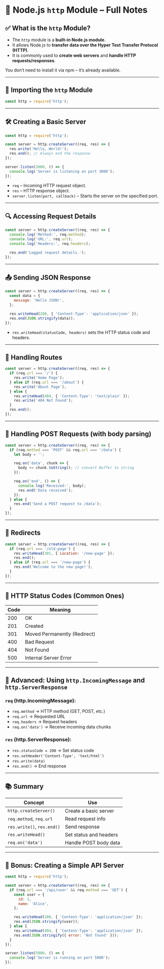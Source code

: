 # 📘 Node.js `http` Module – Full Notes

## ✅ What is the `http` Module?

- The `http` module is a **built-in Node.js module**.
- It allows Node.js to **transfer data over the Hyper Text Transfer Protocol (HTTP)**.
- It is commonly used to **create web servers** and **handle HTTP requests/responses**.

You don’t need to install it via npm – it’s already available.

---

## 🔰 Importing the `http` Module

```js
const http = require('http');
```

---

## 🛠️ Creating a Basic Server

```js
const http = require('http');

const server = http.createServer((req, res) => {
  res.write('Hello, World!');
  res.end(); // Always end the response
});

server.listen(3000, () => {
  console.log('Server is listening on port 3000');
});
```

- `req` – Incoming HTTP request object.
- `res` – HTTP response object.
- `server.listen(port, callback)` – Starts the server on the specified port.

---

## 🔍 Accessing Request Details

```js
const server = http.createServer((req, res) => {
  console.log('Method:', req.method);
  console.log('URL:', req.url);
  console.log('Headers:', req.headers);

  res.end('Logged request details.');
});
```

---

## 📤 Sending JSON Response

```js
const server = http.createServer((req, res) => {
  const data = {
    message: 'Hello JSON!',
  };

  res.writeHead(200, { 'Content-Type': 'application/json' });
  res.end(JSON.stringify(data));
});
```

- `res.writeHead(statusCode, headers)` sets the HTTP status code and headers.

---

## 🧠 Handling Routes

```js
const server = http.createServer((req, res) => {
  if (req.url === '/') {
    res.write('Home Page');
  } else if (req.url === '/about') {
    res.write('About Page');
  } else {
    res.writeHead(404, { 'Content-Type': 'text/plain' });
    res.write('404 Not Found');
  }
  res.end();
});
```

---

## 📝 Handling POST Requests (with body parsing)

```js
const server = http.createServer((req, res) => {
  if (req.method === 'POST' && req.url === '/data') {
    let body = '';

    req.on('data', chunk => {
      body += chunk.toString(); // convert Buffer to string
    });

    req.on('end', () => {
      console.log('Received:', body);
      res.end('Data received');
    });
  } else {
    res.end('Send a POST request to /data');
  }
});
```

---

## 🔁 Redirects

```js
const server = http.createServer((req, res) => {
  if (req.url === '/old-page') {
    res.writeHead(301, { Location: '/new-page' });
    res.end();
  } else if (req.url === '/new-page') {
    res.end('Welcome to the new page!');
  }
});
```

---

## 🧪 HTTP Status Codes (Common Ones)

| Code | Meaning         |
|------|------------------|
| 200  | OK               |
| 201  | Created          |
| 301  | Moved Permanently (Redirect) |
| 400  | Bad Request      |
| 404  | Not Found        |
| 500  | Internal Server Error |

---

## 🧩 Advanced: Using `http.IncomingMessage` and `http.ServerResponse`

### `req` (http.IncomingMessage):

- `req.method` → HTTP method (GET, POST, etc.)
- `req.url` → Requested URL
- `req.headers` → Request headers
- `req.on('data')` → Receive incoming data chunks

### `res` (http.ServerResponse):

- `res.statusCode = 200` → Set status code
- `res.setHeader('Content-Type', 'text/html')`
- `res.write(data)`
- `res.end()` → End response

---

## 📚 Summary

| Concept         | Use                                  |
|----------------|---------------------------------------|
| `http.createServer()` | Create a basic server          |
| `req.method`, `req.url` | Read request info           |
| `res.write()`, `res.end()` | Send response            |
| `res.writeHead()` | Set status and headers             |
| `req.on('data')` | Handle POST body data               |

---

## 🧪 Bonus: Creating a Simple API Server

```js
const http = require('http');

const server = http.createServer((req, res) => {
  if (req.url === '/api/user' && req.method === 'GET') {
    const user = {
      id: 1,
      name: 'Alice',
    };

    res.writeHead(200, { 'Content-Type': 'application/json' });
    res.end(JSON.stringify(user));
  } else {
    res.writeHead(404, { 'Content-Type': 'application/json' });
    res.end(JSON.stringify({ error: 'Not found' }));
  }
});

server.listen(5000, () => {
  console.log('Server is running on port 5000');
});
```

